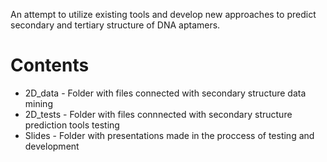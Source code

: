 An attempt to utilize existing tools and develop new approaches to predict secondary and tertiary structure of DNA aptamers.

<h1>Contents</h1>

- 2D_data - Folder with files connected with secondary structure data mining
- 2D_tests - Folder with files connnected with secondary structure prediction tools testing
- Slides - Folder with presentations made in the proccess of testing and development

